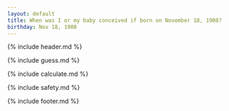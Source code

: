 ```yaml
---
layout: default
title: When was I or my baby conceived if born on November 18, 1908?
birthday: Nov 18, 1908
---
```


{% include header.md %}

{% include guess.md %}

{% include calculate.md %}

{% include safety.md %}

{% include footer.md %}



